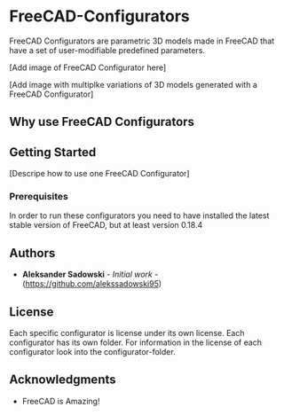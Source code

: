 # FreeCAD-Configurators

FreeCAD Configurators are parametric 3D models made in FreeCAD that have a set of user-modifiable predefined parameters.

[Add image of FreeCAD Configurator here]

[Add image with multiplke variations of 3D models generated with a FreeCAD Configurator]

## Why use FreeCAD Configurators

## Getting Started

[Descripe how to use one FreeCAD Configurator]

### Prerequisites

In order to run these configurators you need to have installed the latest stable version of FreeCAD, but at least version 0.18.4

## Authors

* **Aleksander Sadowski** - *Initial work* - (https://github.com/alekssadowski95)

## License

Each specific configurator is license under its own license. Each configurator has its own folder. For information in the license of each configurator look into the configurator-folder.

## Acknowledgments

* FreeCAD is Amazing!
